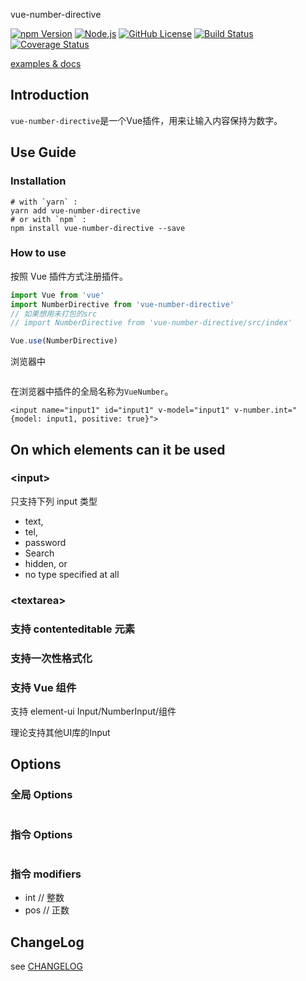 vue-number-directive

[![npm Version][npm version badge]][npm page] [![Node.js][node version badge]][node page] [![GitHub License][license badge]][license page] [![Build Status][build badge]][build page] [![Coverage Status][cover badge]][cover page]

[examples & docs](https://awamwang.github.io/vue-number-directive/)

<!--ts-->
<!--te-->

## Introduction

`vue-number-directive`是一个Vue插件，用来让输入内容保持为数字。

## Use Guide

### Installation

```shell
# with `yarn` :
yarn add vue-number-directive
# or with `npm` :
npm install vue-number-directive --save
```

### How to use

按照 Vue 插件方式注册插件。

```js
import Vue from 'vue'
import NumberDirective from 'vue-number-directive'
// 如果想用未打包的src
// import NumberDirective from 'vue-number-directive/src/index'

Vue.use(NumberDirective)
```

浏览器中

```html

```

在浏览器中插件的全局名称为`VueNumber`。

```vue
<input name="input1" id="input1" v-model="input1" v-number.int="{model: input1, positive: true}">
```

## On which elements can it be used

### \<input\>

只支持下列 input 类型

- text,
- tel,
- password
- Search
- hidden, or
- no type specified at all

### \<textarea\>

### 支持 contenteditable 元素

### 支持一次性格式化

### 支持 Vue 组件

支持 element-ui Input/NumberInput/组件

理论支持其他UI库的Input

## Options

### 全局 Options

```typescript

```

### 指令 Options

```typescript

```

### 指令 modifiers

- int // 整数
- pos // 正数

## ChangeLog

see [CHANGELOG](./CHANGELOG.md)


[build badge]: https://travis-ci.com/awamwang/vue-number-directive.svg?branch=master
[build page]: https://travis-ci.com/awamwang/vue-number-directive
[license badge]: https://img.shields.io/badge/license-MIT%20License-blue.svg?style=flat-square
[license page]: https://github.com/awamwang/node-readme-md/blob/master/LICENSE
[node page]: https://nodejs.org/
[node version badge]: https://img.shields.io/node/v/readme-md.svg?style=flat-square
[npm page]: https://www.npmjs.com/package/vue-number-directive
[npm version badge]: https://img.shields.io/npm/v/vue-number-directive.svg?style=flat-square
[cover page]: https://coveralls.io/github/awamwang/vue-autonumeric-directive?branch=master
[cover badge]: https://coveralls.io/repos/github/awamwang/vue-autonumeric-directive/badge.svg?branch=master
